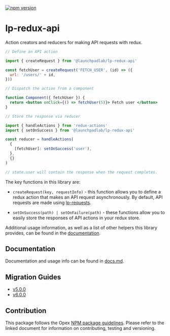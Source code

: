 [![npm version](https://badge.fury.io/js/%40launchpadlab%2Flp-redux-api.svg)](https://badge.fury.io/js/%40launchpadlab%2Flp-redux-api)

# lp-redux-api

Action creators and reducers for making API requests with redux.

```jsx
// Define an API action

import { createRequest } from '@launchpadlab/lp-redux-api'

const fetchUser = createRequest('FETCH_USER', (id) => ({
  url: '/users/' + id,
}))

// Dispatch the action from a component

function Component({ fetchUser }) {
  return <button onClick={() => fetchUser(5)}> Fetch user </button>
}

// Store the response via reducer

import { handleActions } from 'redux-actions'
import { setOnSuccess } from '@launchpadlab/lp-redux-api'

const reducer = handleActions(
  {
    [fetchUser]: setOnSuccess('user'),
  },
  {}
)

// state.user will contain the response when the request completes.
```

The key functions in this library are:

- `createRequest(key, requestInfo)` - this function allows you to define a redux action that makes an API request asynchronously. By default, API requests are made using [lp-requests](https://github.com/LaunchPadLab/lp-requests).

- `setOnSuccess(path) | setOnFailure(path)` - these functions allow you to easily store the responses of API actions in your redux store.

Additional usage information, as well as a list of other helpers this library provides, can be found in the [documentation](#documentation).

## Documentation

Documentation and usage info can be found in [docs.md](docs.md).

## Migration Guides

- [v5.0.0](migration-guides/v5.0.0.md)
- [v6.0.0](migration-guides/v6.0.0.md)

## Contribution

This package follows the Opex [NPM package guidelines](https://github.com/LaunchPadLab/opex/blob/master/gists/npm-package-guidelines.md). Please refer to the linked document for information on contributing, testing and versioning.
